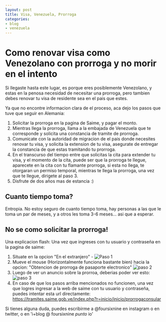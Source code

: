 ```yaml
---
layout: post
title: Visa, Venezuela, Prorroga
categories:
- blog
- venezuela
---
```

# Como renovar visa como Venezolano con prorroga y no morir en el intento

Si llegaste hasta este lugar, es porque eres posiblemente Venezolano, y estas en la penosa necesidad de necesitar una prorroga, 
pero tambien debes renovar tu visa de residente sea en el pais que estes.

Ya que no encontre informacion clara de el proceso, aca dejo los pasos que tuve que seguir en Alemania:

1. Solicitar la prorroga en la pagina de Saime, y pagar el monto.
2. Mientras llega la prorroga, llama a la embajada de Venezuela que te corresponde y solicita una constancia de tramite de prorroga.
3. Comunicate con la autoridad de migracion de el pais donde necesites renovar tu visa, y solicita la extension de tu visa, asegurate de entregar la constancia de que estas tramitando tu prorroga.
4. En el transcurso del tiempo entre que solicitas la cita para extender tu visa, y el momento de la cita, puede ser que la prorroga te llegue, aparecete en la cita con tu flamante prorroga, si esta no llega, te otorgaran un permiso temporal, mientras te llega la prorroga, una vez que te llegue, dirigete al paso 3.
5. Disfrute de dos años mas de estancia :)

## Cuanto tiempo toma?

Entropia. No estoy seguro de cuanto tiempo toma, hay personas a las que le toma un par de meses, y a otros les toma 3-6 meses... asi que a esperar.

## No se como solicitar la prorroga!

Una explicacion flash: Una vez que ingreses con tu usuario y contraseña en la pagina de saime:

1. Situate en la opcion "En el extranjero" - ![Paso 1](/assets/images/prorroga/prorroga-1.jpg)
2. Mueve el mouse (Horizontalmente funciona bastante bien) hacia la opcion: "Obtencion de prorroga de pasaporte electronico" ![paso 2](/assets/images/prorroga/prorroga-2.jpg)
3. Luego de ver un anuncio sobre la prorroa, deberias poder ver esto: ![paso 3](/assets/images/prorroga/prorroga-3.jpg)
4. En caso de que los pasos arriba mencionados no funcionen, una vez que logres ingresar a la web de saime con tu usuario y contraseña, puedes intentar esta url directamente: https://tramites.saime.gob.ve/index.php?r=inicio/inicio/prorrogaconsular

Si tienes alguna duda, puedes escribirme a @foursixnine en instagram o en twitter, o en 'i+blog @ foursixnine _punto_ io'
